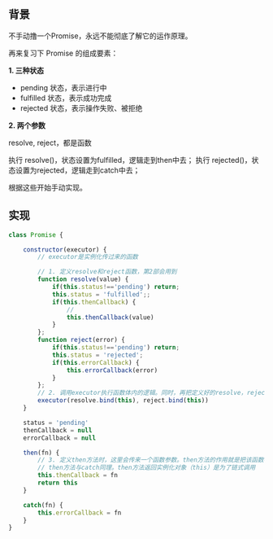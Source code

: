 ## 背景

不手动撸一个Promise，永远不能彻底了解它的运作原理。

再来复习下 Promise 的组成要素：

**1. 三种状态**

* pending 状态，表示进行中
* fulfilled 状态，表示成功完成
* rejected 状态，表示操作失败、被拒绝

**2. 两个参数**

resolve, reject，都是函数

执行 resolve()，状态设置为fulfilled，逻辑走到then中去；
执行 rejected()，状态设置为rejected，逻辑走到catch中去；

根据这些开始手动实现。

## 实现

```js
class Promise {

    constructor(executor) {
        // executor是实例化传过来的函数

        // 1. 定义resolve和reject函数，第2部会用到
        function resolve(value) {
            if(this.status!=='pending') return;
            this.status = 'fulfilled';;
            if(this.thenCallback) {
                // 
                this.thenCallback(value)
            }
        };
        function reject(error) {
            if(this.status!=='pending') return;
            this.status = 'rejected';
            if(this.errorCallback) {
                this.errorCallback(error)
            }
        };
        // 2. 调用executor执行函数体内的逻辑。同时，再把定义好的resolve，reject函数传回去，等待函数体内调用。
        executor(resolve.bind(this), reject.bind(this))
    }

    status = 'pending'
    thenCallback = null
    errorCallback = null

    then(fn) {
        // 3. 定义then方法时，这里会传来一个函数参数。then方法的作用就是把该函数存起来，等待resolve时调用。
        // then方法与catch同理。then方法返回实例化对象（this）是为了链式调用
        this.thenCallback = fn
        return this
    }

    catch(fn) {
        this.errorCallback = fn
    }
}
```
